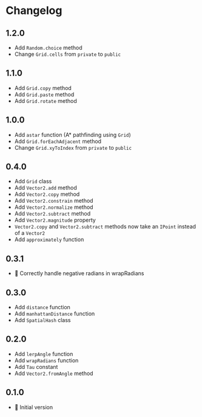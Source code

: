 # Changelog

## 1.2.0

* Add `Random.choice` method
* Change `Grid.cells` from `private` to `public`

## 1.1.0

* Add `Grid.copy` method
* Add `Grid.paste` method
* Add `Grid.rotate` method

## 1.0.0

* Add `astar` function (A* pathfinding using `Grid`)
* Add `Grid.forEachAdjacent` method
* Change `Grid.xyToIndex` from `private` to `public`

## 0.4.0

* Add `Grid` class
* Add `Vector2.add` method
* Add `Vector2.copy` method
* Add `Vector2.constrain` method
* Add `Vector2.normalize` method
* Add `Vector2.subtract` method
* Add `Vector2.magnitude` property
* `Vector2.copy` and `Vector2.subtract` methods now take an `IPoint` instead of a `Vector2`
* Add `approximately` function

## 0.3.1

* :bug: Correctly handle negative radians in wrapRadians

## 0.3.0

* Add `distance` function
* Add `manhattanDistance` function
* Add `SpatialHash` class

## 0.2.0

* Add `lerpAngle` function
* Add `wrapRadians` function
* Add `Tau` constant
* Add `Vector2.fromAngle` method

## 0.1.0

* :rocket: Initial version
